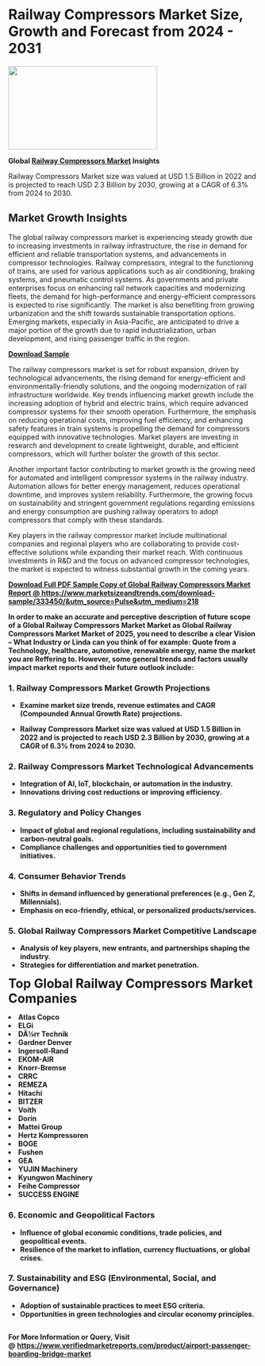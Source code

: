 <H1>Railway Compressors Market Size, Growth and Forecast from 2024 - 2031</H1><img class="aligncenter size-medium wp-image-584254" src="https://thirdeyenews.in/wp-content/uploads/2024/09/Global-Market-Research-300x168.jpeg" alt="" width="300" height="168" /><p><strong>Global&nbsp;<a href="https://www.marketsizeandtrends.com/download-sample/333450/&amp;utm_source=Pulse&amp;utm_medium=218">Railway Compressors Market</a> Insights</strong></p><p>Railway Compressors Market size was valued at USD 1.5 Billion in 2022 and is projected to reach USD 2.3 Billion by 2030, growing at a CAGR of 6.3% from 2024 to 2030.</p><p><h2>Market Growth Insights</h2> <p>The global railway compressors market is experiencing steady growth due to increasing investments in railway infrastructure, the rise in demand for efficient and reliable transportation systems, and advancements in compressor technologies. Railway compressors, integral to the functioning of trains, are used for various applications such as air conditioning, braking systems, and pneumatic control systems. As governments and private enterprises focus on enhancing rail network capacities and modernizing fleets, the demand for high-performance and energy-efficient compressors is expected to rise significantly. The market is also benefiting from growing urbanization and the shift towards sustainable transportation options. Emerging markets, especially in Asia-Pacific, are anticipated to drive a major portion of the growth due to rapid industrialization, urban development, and rising passenger traffic in the region.</p> <p><strong><a href="#">Download Sample</a></strong></p> <p>The railway compressors market is set for robust expansion, driven by technological advancements, the rising demand for energy-efficient and environmentally-friendly solutions, and the ongoing modernization of rail infrastructure worldwide. Key trends influencing market growth include the increasing adoption of hybrid and electric trains, which require advanced compressor systems for their smooth operation. Furthermore, the emphasis on reducing operational costs, improving fuel efficiency, and enhancing safety features in train systems is propelling the demand for compressors equipped with innovative technologies. Market players are investing in research and development to create lightweight, durable, and efficient compressors, which will further bolster the growth of this sector.</p> <p>Another important factor contributing to market growth is the growing need for automated and intelligent compressor systems in the railway industry. Automation allows for better energy management, reduces operational downtime, and improves system reliability. Furthermore, the growing focus on sustainability and stringent government regulations regarding emissions and energy consumption are pushing railway operators to adopt compressors that comply with these standards.</p> <p>Key players in the railway compressor market include multinational companies and regional players who are collaborating to provide cost-effective solutions while expanding their market reach. With continuous investments in R&D and the focus on advanced compressor technologies, the market is expected to witness substantial growth in the coming years.</p> <p><strong><a href="#"></p><p><span class=""><strong>Download Full PDF Sample Copy of Global Railway Compressors Market Report</strong> @ <a href="https://www.marketsizeandtrends.com/download-sample/333450/&amp;utm_source=Pulse&amp;utm_medium=218" target="_blank">https://www.marketsizeandtrends.com/download-sample/333450/&amp;utm_source=Pulse&amp;utm_medium=218</a></span></p><p>In order to make an accurate and perceptive description of future scope of a Global&nbsp;Railway Compressors Market Market as Global&nbsp;Railway Compressors Market Market of 2025, you need to describe a clear Vision &ndash; What Industry or Linda can you think of for example: Quote from a Technology, healthcare, automotive, renewable energy, name the market you are Reffering to. However, some general trends and factors usually impact market reports and their future outlook include:</p><h3>1.&nbsp;<strong>Railway Compressors Market Growth Projections</strong></h3><ul><li>Examine market size trends, revenue estimates and CAGR (Compounded Annual Growth Rate) projections.</li><li><p>Railway Compressors Market size was valued at USD 1.5 Billion in 2022 and is projected to reach USD 2.3 Billion by 2030, growing at a CAGR of 6.3% from 2024 to 2030.</p></li></ul><h3>2.&nbsp;<strong>Railway Compressors Market Technological Advancements</strong></h3><ul><li>Integration of AI, IoT, blockchain, or automation in the industry.</li><li>Innovations driving cost reductions or improving efficiency.</li></ul><h3>3.&nbsp;<strong>Regulatory and Policy Changes</strong></h3><ul><li>Impact of global and regional regulations, including sustainability and carbon-neutral goals.</li><li>Compliance challenges and opportunities tied to government initiatives.</li></ul><h3>4.&nbsp;<strong>Consumer Behavior Trends</strong></h3><ul><li>Shifts in demand influenced by generational preferences (e.g., Gen Z, Millennials).</li><li>Emphasis on eco-friendly, ethical, or personalized products/services.</li></ul><h3>5.&nbsp;<strong>Global Railway Compressors Market Competitive Landscape</strong></h3><ul><li>Analysis of key players, new entrants, and partnerships shaping the industry.</li><li>Strategies for differentiation and market penetration.</li></ul><p data-pm-slice="1 1 []"><span style="color: inherit; font-family: inherit; font-size: 25px;">Top Global Railway Compressors Market Companies</span></p><div class="" data-test-id=""><p><li>Atlas Copco</li><li> ELGi</li><li> DÃ¼rr Technik</li><li> Gardner Denver</li><li> Ingersoll-Rand</li><li> EKOM-AIR</li><li> Knorr-Bremse</li><li> CRRC</li><li> REMEZA</li><li> Hitachi</li><li> BITZER</li><li> Voith</li><li> Dorin</li><li> Mattei Group</li><li> Hertz Kompressoren</li><li> BOGE</li><li> Fushen</li><li> GEA</li><li> YUJIN Machinery</li><li> Kyungwon Machinery</li><li> Feihe Compressor</li><li> SUCCESS ENGINE</li></p></div><h3>6.&nbsp;<strong>Economic and Geopolitical Factors</strong></h3><ul><li>Influence of global economic conditions, trade policies, and geopolitical events.</li><li>Resilience of the market to inflation, currency fluctuations, or global crises.</li></ul><h3>7.&nbsp;<strong>Sustainability and ESG (Environmental, Social, and Governance)</strong></h3><ul><li>Adoption of sustainable practices to meet ESG criteria.</li><li>Opportunities in green technologies and circular economy principles.</li></ul><h2><strong style="font-size: 14px;">For More Information or Query, Visit @&nbsp;</strong><a style="background-color: #ffffff; font-size: 14px;" href="https://www.marketsizeandtrends.com/report/railway-compressors-market/" target="_blank">https://www.verifiedmarketreports.com/product/airport-passenger-boarding-bridge-market</a></h2>
